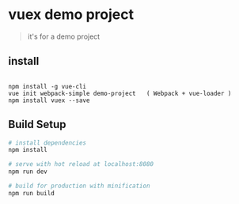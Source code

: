 # vuex demo project
> it's for a demo project

## install
````

npm install -g vue-cli
vue init webpack-simple demo-project   ( Webpack + vue-loader )
npm install vuex --save
````
## Build Setup

``` bash
# install dependencies
npm install

# serve with hot reload at localhost:8080
npm run dev

# build for production with minification
npm run build
```




